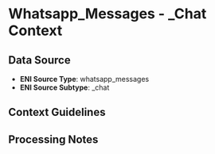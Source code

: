 # Whatsapp_Messages - _Chat Context

## Data Source
- **ENI Source Type**: whatsapp_messages
- **ENI Source Subtype**: _chat

## Context Guidelines

<!-- Add your context guidelines here -->

## Processing Notes

<!-- Add any specific processing notes for this data type -->
